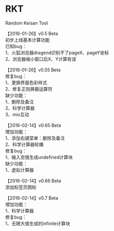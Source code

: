 # RKT  

Random Keisan Tool  

【2016-01-26】v0.5 Beta  
初步上线基本计算功能  
已知bug：  
1、火狐浏览器dragend识别不了pageX、pageY坐标  
2、浏览器缩小窗口后X、Y计算有误

【2016-01-26】v0.55 Beta  
修复bug：  
1、更换界面色彩样式  
2、修复正则屏蔽运算符   
缺少功能：  
1、删除及备注  
2、科学计算器  
3、mio互动

【2016-02-14】v0.65 Beta  
增加功能：  
1、添加右键菜单：删除及备注  
2、科学计算器轮播  
修复bug：  
1、输入空值生成undefined计算块  
缺少功能：  
1、虚拟计算器

【2016-02-14】v0.66 Beta  
添加标签页图标

【2016-02-14】v0.7 Beta  
增加功能：  
1、科学计算器  
修复bug：  
1、无限大值生成的infinite计算块
